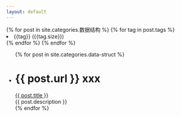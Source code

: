 ```yaml
---
layout: default
---
```


<body>
  <div class="index-wrapper">
    <div class="aside">
      <div class="info-card">
        <div align="left">
          {% for post in site.categories.数据结构 %}
            {% for tag in post.tags %}
              <li> {{tag}} ({{tag.size}})</li>
            {% endfor %}
          {% endfor %}
        </div>
      </div>
        <div id="particles-js"></div>
      </div>
    </div>
    <div class="index-content">
      <ul class="artical-list">
        {% for post in site.categories.data-struct %}
          <li>
            <h1>{{ post.url }} xxx</h1>
            <a href="{{ post.url }}" class="title">{{ post.title }}</a>
            <div class="title-desc">{{ post.description }}</div>
          </li>
        {% endfor %}
      </ul>
    </div>
    
  </div>
</body>
